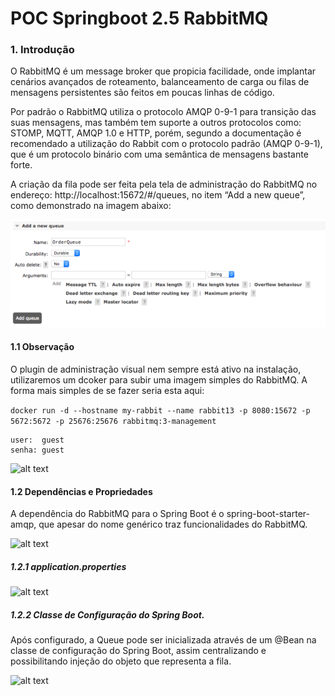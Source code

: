 # POC Springboot 2.5 RabbitMQ 

### 1.  Introdução

O RabbitMQ é um message broker que propicia facilidade, onde implantar cenários avançados de roteamento, balanceamento 
de carga ou filas de mensagens persistentes são feitos em poucas linhas de código.

Por padrão o RabbitMQ utiliza o protocolo AMQP 0-9-1 para transição das suas mensagens, mas também tem suporte a outros 
protocolos como: STOMP, MQTT, AMQP 1.0 e HTTP, porém, segundo a documentação é recomendado a utilização do Rabbit com o 
protocolo padrão (AMQP 0-9-1), que é um protocolo binário com uma semântica de mensagens bastante forte.

A criação da fila pode ser feita pela tela de administração do RabbitMQ no endereço: http://localhost:15672/#/queues, no 
item “Add a new queue”, como demonstrado na imagem abaixo:

![alt text](https://github.com/julianCambraia/spring-boot-rabbitmq/blob/main/images/rabbitmq-criando-queue1.png?raw=true)

#### 1.1 Observação
 
O plugin de administração visual nem sempre está ativo na instalação, utilizaremos um dcoker para subir uma imagem simples
do RabbitMQ. A forma mais simples de se fazer seria esta aqui:

```docker run -d --hostname my-rabbit --name rabbit13 -p 8080:15672 -p 5672:5672 -p 25676:25676 rabbitmq:3-management```

``` 
user:  guest 
senha: guest 
```

![alt text](https://github.com/julianCambraia/spring-boot-rabbitmq/blob/main/images/login-rabitmq.png?raw=true)


#### 1.2 Dependências e Propriedades
 
A dependência do RabbitMQ para o Spring Boot é o spring-boot-starter-amqp, que apesar do nome genérico traz funcionalidades 
do RabbitMQ.

![alt text](https://github.com/julianCambraia/spring-boot-rabbitmq/blob/main/images/dependencia-rabbitmq.png?raw=true)

##### 1.2.1 application.properties

![alt text](https://github.com/julianCambraia/spring-boot-rabbitmq/blob/main/images/application.properties.png?raw=true)

##### 1.2.2 Classe de Configuração do Spring Boot. 
Após configurado, a Queue pode ser inicializada através de um @Bean na classe de configuração do Spring Boot, assim 
centralizando e possibilitando injeção do objeto que representa a fila.

![alt text](https://github.com/julianCambraia/spring-boot-rabbitmq/blob/main/images/sender-app.png?raw=true)